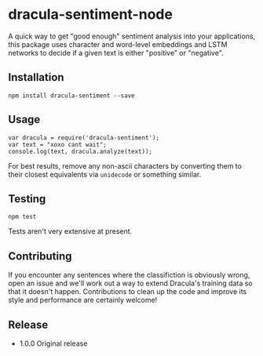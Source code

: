 # dracula-sentiment-node
A quick way to get "good enough" sentiment analysis into your applications, this package uses character and word-level embeddings and LSTM networks to decide if a given text is either "positive" or "negative".

## Installation

    npm install dracula-sentiment --save

## Usage
    
    var dracula = require('dracula-sentiment');
    var text = "xoxo cant wait";
    console.log(text, dracula.analyze(text));

For best results, remove any non-ascii characters by converting them to their closest equivalents via `unidecode` or something similar. 

## Testing
    
    npm test

Tests aren't very extensive at present. 

## Contributing

If you encounter any sentences where the classifiction is obviously wrong, open an issue and we'll work out a way to extend Dracula's training data so that it doesn't happen. Contributions to clean up the code and improve its style and performance are certainly welcome! 

## Release
* 1.0.0 Original release
